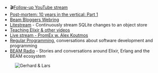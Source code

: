 - 🎬[Follow-up YouTube stream](https://www.youtube.com/watch?v=v7_Ebpkazis)
- [Post-mortem: 10 years in the vertical: Part 1](https://underjord.io/10-years-in-the-vertical-part-1.html)
- [Beam Bloggers Webring](https://beambloggers.com/)
- [Litestream](https://litestream.io/) - Continuously stream SQLite changes to an object store
- [Teaching Elixir & other videos](https://www.youtube.com/channel/UC0JZZAJ_e6xc41BLPO8MCKg)
- [Live stream - PromEx w. Alex Koutmos](https://www.youtube.com/watch?v=QPTwhH75T5M)
- [Regular Programming](https://www.regprog.com/episodes), conversations about software development and programming
- [BEAM Radio](https://www.beamrad.io/) - Stories and conversations around Elixir, Erlang and the BEAM ecosystem

<figure class="richtext-figure richtext-figure--full">
  <img src="https://changelog-assets.s3.amazonaws.com/shipit/shipit-7--lars-wikman-alt.jpg" alt="Gerhard & Lars">
</figure>